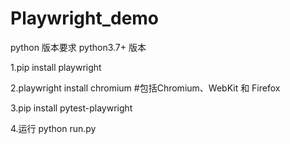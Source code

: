 

# Playwright_demo

python 版本要求 python3.7+ 版本

1.pip install playwright

2.playwright install chromium  #包括Chromium、WebKit 和 Firefox

3.pip install pytest-playwright 

4.运行 python run.py
